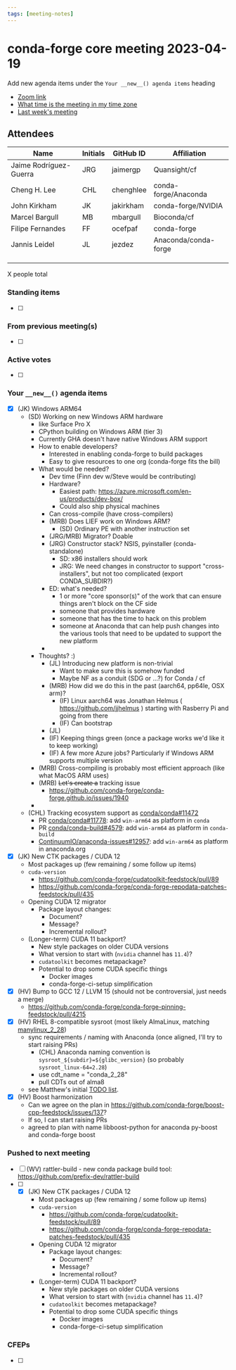```yaml
---
tags: [meeting-notes]
---
```

# conda-forge core meeting 2023-04-19

Add new agenda items under the `Your __new__() agenda items` heading

- [Zoom link](https://zoom.us/j/9138593505?pwd=SWh3dE1IK05LV01Qa0FJZ1ZpMzJLZz09)
- [What time is the meeting in my time zone](https://dateful.com/convert/utc?t=5pm)
- [Last week's meeting](https://hackmd.io/#REPLACE_ME#)

## Attendees

| Name                    | Initials | GitHub ID        | Affiliation                 |
| ----------------------- | -------- | ---------------  | --------------------------- |
| Jaime Rodríguez-Guerra  | JRG      | jaimergp         | Quansight/cf                |
| Cheng H. Lee            | CHL      | chenghlee        | conda-forge/Anaconda        |
| John Kirkham            | JK       | jakirkham        | conda-forge/NVIDIA          |
| Marcel Bargull          | MB       | mbargull         | Bioconda/cf                 |
| Filipe Fernandes        | FF       | ocefpaf          | conda-forge                 |
| Jannis Leidel           | JL       | jezdez           | Anaconda/conda-forge        |
|                         |          |                  |                             |
|                         |          |                  |                             |
|                         |          |                  |                             |

X people total

### Standing items

- [ ]

### From previous meeting(s)

- [ ]

### Active votes

- [ ]

### Your `__new__()` agenda items

- [X] (JK) Windows ARM64
    - (SD) Working on new Windows ARM hardware
        - like Surface Pro X
        - CPython building on Windows ARM (tier 3)
        - Currently GHA doesn't have native Windows ARM support
        - How to enable developers?
            - Interested in enabling conda-forge to build packages
            - Easy to give resources to one org (conda-forge fits the bill)
        - What would be needed?
            - Dev time (Finn dev w/Steve would be contributing)
            - Hardware?
                - Easiest path: https://azure.microsoft.com/en-us/products/dev-box/
                - Could also ship physical machines
            - Can cross-compile (have cross-compilers)
            - (MRB) Does LIEF work on Windows ARM?
                - (SD) Ordinary PE with another instruction set
            - (JRG/MRB) Migrator? Doable
            - (JRG) Constructor stack? NSIS, pyinstaller (conda-standalone)
              - SD: x86 installers should work
              - JRG: We need changes in constructor to support "cross-installers", but not too complicated (export CONDA_SUBDIR?)
            - ED: what's needed?
                - 1 or more "core sponsor(s)" of the work that can ensure things aren't block 
                  on the CF side
                - someone that provides hardware
                - someone that has the time to hack on this problem
                - someone at Anaconda that can help push changes into the 
                  various tools that need to be updated to support the new platform
            -
        - Thoughts? :)
            - (JL) Introducing new platform is non-trivial
                - Want to make sure this is somehow funded
                - Maybe NF as a conduit (SDG or ...?) for Conda / cf
            - (MRB) How did we do this in the past (aarch64, pp64le, OSX arm)?
                - (IF) Linux aarch64 was Jonathan Helmus ( https://github.com/jjhelmus ) starting with Rasberry Pi and going from there
                - (IF) Can bootstrap
            - (JL) 
            - (IF) Keeping things green (once a package works we'd like it to keep working)
            - (IF) A few more Azure jobs? Particularly if Windows ARM supports multiple version
        - (MRB) Cross-compiling is probably most efficient approach (like what MacOS ARM uses)
        - (MRB) ~~Let's create a~~ tracking issue
            - https://github.com/conda-forge/conda-forge.github.io/issues/1940
        - 
    - (CHL) Tracking ecosystem support as [conda/conda#11472](https://github.com/conda/conda/issues/11472)
        - PR [conda/conda#11778](https://github.com/conda/conda/pull/11778): add `win-arm64` as platform in `conda`
        - PR [conda/conda-build#4579](https://github.com/conda/conda-build/pull/4579): add `win-arm64` as platform in `conda-build`
        - [ContinuumIO/anaconda-issues#12957](https://github.com/ContinuumIO/anaconda-issues/issues/12957): add `win-arm64` as platform in anaconda.org
- [X] (JK) New CTK packages / CUDA 12
    - Most packages up (few remaining / some follow up items)
    - `cuda-version`
        - https://github.com/conda-forge/cudatoolkit-feedstock/pull/89
        - https://github.com/conda-forge/conda-forge-repodata-patches-feedstock/pull/435
    - Opening CUDA 12 migrator
        - Package layout changes:
            - Document?
            - Message?
            - Incremental rollout?
    - (Longer-term) CUDA 11 backport?
        - New style packages on older CUDA versions
        - What version to start with (`nvidia` channel has `11.4`)?
        - `cudatoolkit` becomes metapackage?
        - Potential to drop some CUDA specific things
            - Docker images
            - conda-forge-ci-setup simplification
- [x] (HV) Bump to GCC 12 / LLVM 15 (should not be controversial, just needs a merge)
  - https://github.com/conda-forge/conda-forge-pinning-feedstock/pull/4215
- [x] (HV) RHEL 8-compatible sysroot (most likely AlmaLinux, matching [manylinux_2_28](https://github.com/pypa/manylinux/issues/1282))
  - sync requirements / naming with Anaconda (once aligned, I'll try to start raising PRs)
      - (CHL) Anaconda naming convention is `sysroot_${subdir}=${glibc_version}` (so probably `sysroot_linux-64=2.28`)
      - use cdt_name = "conda_2_28"
      - pull CDTs out of alma8
  - see Matthew's initial [TODO list](https://github.com/conda-forge/conda-forge.github.io/issues/1432#issuecomment-1512315951).
- [x] (HV) Boost harmonization
  - Can we agree on the plan in https://github.com/conda-forge/boost-cpp-feedstock/issues/137?
  - If so, I can start raising PRs 
  - agreed to plan with name libboost-python for anaconda py-boost and conda-forge boost

### Pushed to next meeting

- [ ] (WV) rattler-build - new conda package build tool: https://github.com/prefix-dev/rattler-build
- [ ] - [X] (JK) New CTK packages / CUDA 12
    - Most packages up (few remaining / some follow up items)
    - `cuda-version`
        - https://github.com/conda-forge/cudatoolkit-feedstock/pull/89
        - https://github.com/conda-forge/conda-forge-repodata-patches-feedstock/pull/435
    - Opening CUDA 12 migrator
        - Package layout changes:
            - Document?
            - Message?
            - Incremental rollout?
    - (Longer-term) CUDA 11 backport?
        - New style packages on older CUDA versions
        - What version to start with (`nvidia` channel has `11.4`)?
        - `cudatoolkit` becomes metapackage?
        - Potential to drop some CUDA specific things
            - Docker images
            - conda-forge-ci-setup simplification

### CFEPs

- [ ]
